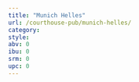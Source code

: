 ```yaml
---
title: "Munich Helles"
url: /courthouse-pub/munich-helles/
category: 
style: 
abv: 0
ibu: 0
srm: 0
upc: 0
---
```



